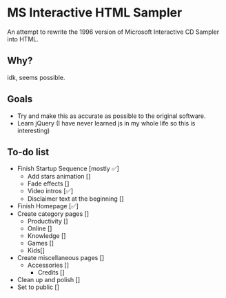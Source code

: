 # MS Interactive HTML Sampler
An attempt to rewrite the 1996 version of Microsoft Interactive CD Sampler into HTML.

## Why?
idk, seems possible.

## Goals
- Try and make this as accurate as possible to the original software.
- Learn jQuery (I have never learned js in my whole life so this is interesting)

## To-do list
- Finish Startup Sequence [mostly ✅]
  - Add stars animation []
  - Fade effects []
  - Video intros [✅]
  - Disclaimer text at the beginning []
- Finish Homepage [✅]
- Create category pages []
  - Productivity []
  - Online []
  - Knowledge []
  - Games []
  - Kids[]
- Create miscellaneous pages []
  - Accessories []
    - Credits []
- Clean up and polish []
- Set to public []
